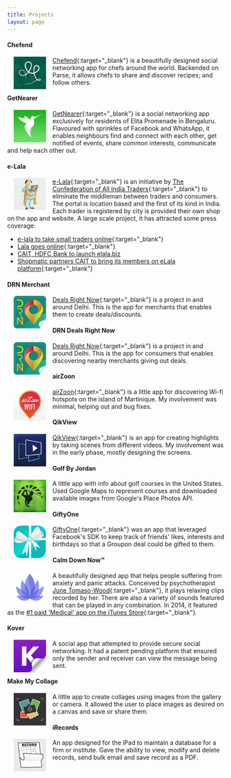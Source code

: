 ```yaml
---
title: Projects
layout: page
---
```


#### Chefend

<a target="_blank" href="https://itunes.apple.com/in/app/id1067031331">
<img align="left" hspace="15" src="/assets/images/projects/chefend.png" width="75" height="75" />
</a>

[Chefend](http://chefend.com){:target="_blank"} is a beautifully designed social networking app for chefs around the world. Backended on Parse, it allows chefs to share and discover recipes; and follow others.

#### GetNearer

<a target="_blank" href="https://itunes.apple.com/in/app/id1054805364">
<img align="left" hspace="15" src="/assets/images/projects/getnearer.png" width="75" height="75" />
</a>

[GetNearer](http://getnearer.in){:target="_blank"} is a social networking app exclusively for residents of Elita Promenade in Bengaluru. Flavoured with sprinkles of Facebook and WhatsApp, it enables neighbours find and connect with each other, get notified of events, share common interests, communicate and help each other out.

#### e-Lala

<a target="_blank" href="https://itunes.apple.com/in/app/id1078209937">
<img align="left" hspace="15" src="/assets/images/projects/e-lala.png" width="75" height="75" />
</a>

[e-Lala](http://e-lala.biz){:target="_blank"} is an initiative by [The Confederation of All India Traders](http://www.cait.in){:target="_blank"} to eliminate the middleman between traders and consumers. The portal is location based and the first of its kind in India. Each trader is registered by city is provided their own shop on the app and website. A large scale project, it has attracted some press coverage:

* [e-lala to take small traders online](http://www.thehindubusinessline.com/economy/macro-economy/cait-launches-portal-elala-for-small-traders/article7908994.ece){:target="_blank"}
* [Lala goes online](http://trak.in/tags/business/2015/11/24/elala-cait-counter-ecommerce-offline-traders){:target="_blank"}
* [CAIT, HDFC Bank to launch elala.biz](http://anovacorporate.co.in/uploads/news/CAIT__HDFC_Bank_to_launch_e-lala.biz.pdf)
* [Shopmatic partners CAIT to bring its members on eLala platform](http://indiatoday.intoday.in/story/shopmatic-partners-cait-to-bring-its-members-on-elala-platform/1/553697.html){:target="_blank"}

#### DRN Merchant

<a target="_blank" href="https://itunes.apple.com/in/app/id1064878400">
<img align="left" hspace="15" src="/assets/images/projects/drn.png" width="75" height="75" />
</a>

[Deals Right Now](http://dealsrightnow.net){:target="_blank"} is a project in and around Delhi. This is the app for merchants that enables them to create deals/discounts.

#### DRN Deals Right Now

<a target="_blank" href="https://itunes.apple.com/in/app/id1065418690">
<img align="left" hspace="15" src="/assets/images/projects/drn.png" width="75" height="75" />
</a>

[Deals Right Now](http://dealsrightnowghtnow.net){:target="_blank"} is a project in and around Delhi. This is the app for consumers that enables discovering nearby merchants giving out deals.

#### airZoon

<a target="_blank" href="https://itunes.apple.com/in/app/id1102438003">
<img align="left" hspace="15" src="/assets/images/projects/airzoon.png" width="75" height="75" />
</a>

[airZoon](http://airzoon.com){:target="_blank"} is a little app for discovering Wi-fi hotspots on the island of Martinique. My involvement was minimal, helping out and bug fixes.

#### QikView

<a target="_blank" href="https://itunes.apple.com/in/app/id972702305">
<img align="left" hspace="15" src="/assets/images/projects/qikview.png" width="75" height="75" />
</a>

[QikView](http://qikview.co){:target="_blank"} is an app for creating highlights by taking scenes from different videos. My involvement was in the early phase, mostly designing the screens.

#### Golf By Jordan

<a target="_blank" href="https://itunes.apple.com/in/app/id992816844">
<img align="left" hspace="15" src="/assets/images/projects/golf_by_jordan.png" width="75" height="75" />
</a>

A little app with info about golf courses in the United States. Used Google Maps to represent courses and downloaded available images from Google's Place Photos API.

#### GiftyOne

<a target="_blank" href="https://itunes.apple.com/in/app/id896498575">
<img align="left" hspace="15" src="/assets/images/projects/giftyone.png" width="75" height="75" />
</a>

[GiftyOne](http://giftyone.com){:target="_blank"} was an app that leveraged Facebook's SDK to keep track of friends' likes, interests and birthdays so that a Groupon deal could be gifted to them.

#### Calm Down Now™

<a target="_blank" href="https://itunes.apple.com/in/app/id662018700">
<img align="left" hspace="15" src="/assets/images/projects/calm_down_now.png" width="75" height="75" />
</a>

A beautifully designed app that helps people suffering from anxiety and panic attacks. Conceived by psychotherapist [June Tomaso-Wood](http://calmdownnow.com/about){:target="_blank"}, it plays relaxing clips recorded by her. There are also a variety of sounds featured that can be played in any combination. In 2014, it featured as the [#1 paid 'Medical' app on the iTunes Store](http://www.calmdownnow.com/news/2014/6/5/calm-down-now-app-reaches-1){:target="_blank"}.

#### Kover

<a target="_blank" href="https://itunes.apple.com/in/app/id820890834">
<img align="left" hspace="15" src="/assets/images/projects/kover.png" width="75" height="75" />
</a>

A social app that attempted to provide secure social networking. It had a patent pending platform that ensured only the sender and receiver can view the message being sent.

#### Make My Collage

<a target="_blank" href="https://itunes.apple.com/in/app/id719401574">
<img align="left" hspace="15" src="/assets/images/projects/make_my_collage.png" width="75" height="75" />
</a>

A little app to create collages using images from the gallery or camera. It allowed the user to place images as desired on a canvas and save or share them.

#### iRecords

<a target="_blank" href="https://itunes.apple.com/in/app/id683039935">
<img align="left" hspace="15" src="/assets/images/projects/irecords.png" width="75" height="75" />
</a>

An app designed for the iPad to maintain a database for a firm or institute. Gave the ability to view, modify and delete records, send bulk email and save record as a PDF.
